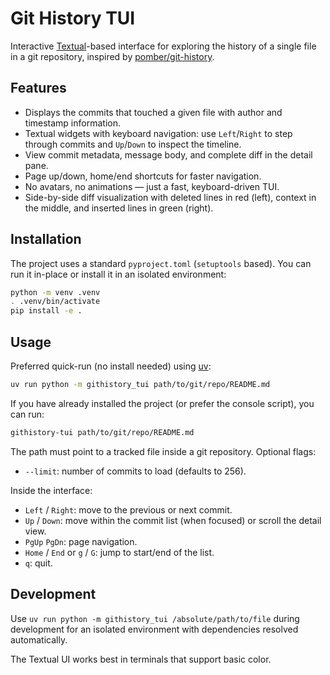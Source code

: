 # Git History TUI

Interactive [Textual](https://github.com/Textualize/textual)-based interface for exploring the history of a single file in a git repository, inspired by [pomber/git-history](https://github.com/pomber/git-history).

## Features

- Displays the commits that touched a given file with author and timestamp information.
- Textual widgets with keyboard navigation: use `Left`/`Right` to step through commits and `Up`/`Down` to inspect the timeline.
- View commit metadata, message body, and complete diff in the detail pane.
- Page up/down, home/end shortcuts for faster navigation.
- No avatars, no animations — just a fast, keyboard-driven TUI.
- Side-by-side diff visualization with deleted lines in red (left), context in the middle, and inserted lines in green (right).

## Installation

The project uses a standard `pyproject.toml` (`setuptools` based). You can run it in-place or install it in an isolated environment:

```bash
python -m venv .venv
. .venv/bin/activate
pip install -e .
```

## Usage

Preferred quick-run (no install needed) using [uv](https://github.com/astral-sh/uv):

```bash
uv run python -m githistory_tui path/to/git/repo/README.md
```

If you have already installed the project (or prefer the console script), you can run:

```bash
githistory-tui path/to/git/repo/README.md
```

The path must point to a tracked file inside a git repository. Optional flags:

- `--limit`: number of commits to load (defaults to 256).

Inside the interface:
- `Left` / `Right`: move to the previous or next commit.
- `Up` / `Down`: move within the commit list (when focused) or scroll the detail view.
- `PgUp` `PgDn`: page navigation.
- `Home` / `End` or `g` / `G`: jump to start/end of the list.
- `q`: quit.

## Development

Use `uv run python -m githistory_tui /absolute/path/to/file` during development for an isolated environment with dependencies resolved automatically.

The Textual UI works best in terminals that support basic color.
